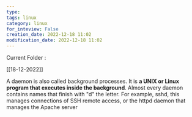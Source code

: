 ```yaml
---
type:  
tags: linux
category: linux
for_inteview: False
creation_date: 2022-12-18 11:02
modification_date: 2022-12-18 11:02
---
```



Current Folder : 




[[18-12-2022]]

A daemon is also called background processes. It is **a UNIX or Linux program that executes inside the background**. Almost every daemon contains names that finish with "d" the letter. For example, sshd, this manages connections of SSH remote access, or the httpd daemon that manages the Apache server

